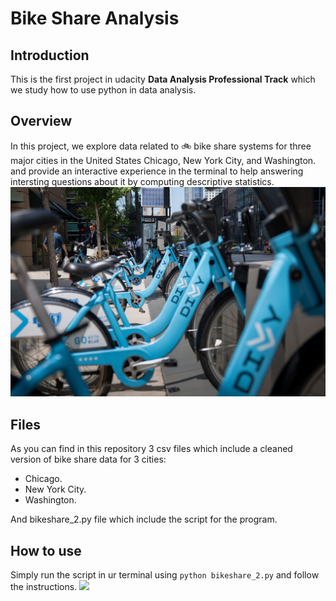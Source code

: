 # Bike Share Analysis

## Introduction
This is the first project in udacity **Data Analysis Professional Track** which we study how to use python in data analysis.

## Overview
In this project, we explore data related to :bike: bike share systems for three major cities in the United States Chicago, New York City, and Washington.
and provide an interactive experience in the terminal to help answering intersting questions about it by computing descriptive statistics.
![](images/divvy.jpg)


## Files
As you can find in this repository 3 csv files which include a cleaned version of bike share data for 3 cities:
* Chicago.
* New York City.
* Washington.

And bikeshare_2.py file which include the script for the program.

## How to use
Simply run the script in ur terminal using `python bikeshare_2.py` and follow the instructions.
![](images/how_to_use.gif)



